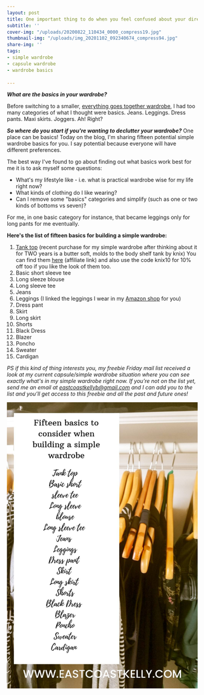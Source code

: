 ```yaml
---
layout: post
title: One important thing to do when you feel confused about your direction
subtitle: ''
cover-img: "/uploads/20200822_110434_0000_compress19.jpg"
thumbnail-img: "/uploads/img_20201102_092340674_compress94.jpg"
share-img: ''
tags:
- simple wardrobe
- capsule wardrobe
- wardrobe basics

---
```

**_What are the basics in your wardrobe?_**

Before switching to a smaller, [everything goes together wardrobe](https://en.wikipedia.org/wiki/Capsule_wardrobe), I had too many categories of what I thought were basics. Jeans. Leggings. Dress pants. Maxi skirts. Joggers. Ah! Right?

**_So where do you start if you're wanting to declutter your wardrobe?_** One place can be basics! Today on the blog, I'm sharing fifteen potential simple wardrobe basics for you. I say potential because everyone will have different preferences.

The best way I've found to go about finding out what basics work best for me it is to ask myself some questions:

* What's my lifestyle like - i.e. what is practical wardrobe wise for my life right now?
* What kinds of clothing do I like wearing?
* Can I remove some "basics" categories and simplify (such as one or two kinds of bottoms vs seven)?

For me, in one basic category for instance, that became leggings only for long pants for me eventually.

**Here's the list of fifteen basics for building a simple wardrobe:**

 1. [Tank top](https://prf.hn/click/camref:1101leRdT) (recent purchase for my simple wardrobe after thinking about it for TWO years is a butter soft, molds to the body shelf tank by knix) You can find them [here](https://prf.hn/click/camref:1101leRdT) (affiliate link) and also use the code knix10 for 10% off too if you like the look of them too.
 2. Basic short sleeve tee
 3. Long sleeze blouse
 4. Long sleeve tee
 5. Jeans
 6. Leggings (I linked the leggings I wear in my [Amazon shop](www.amazon.ca/shop/eastcoastkelly) for you)
 7. Dress pant
 8. Skirt
 9. Long skirt
10. Shorts
11. Black Dress
12. Blazer
13. Poncho
14. Sweater
15. Cardigan

_PS if this kind of thing interests you, my freebie Friday mail list received a look at my current capsule/simple wardrobe situation where you can see exactly what's in my simple wardrobe right now. If you’re not on the list yet, send me an email at_ [_eastcoastkellyb@gmail.com_](mailto:eastcoastkellyb@gmail.com) _and I can add you to the list and you’ll get access to this freebie and all the past and future ones!_

![A picture of my closet with blog title. ](/uploads/20201107_135638_0000_compress80.jpg "Blogbasics")
